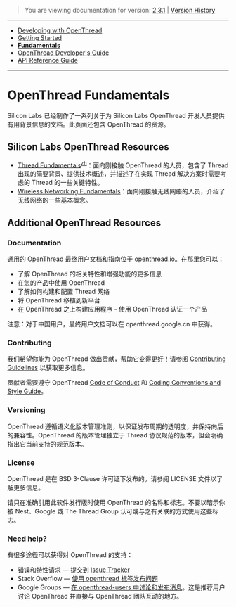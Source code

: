 > You are viewing documentation for version: [2.3.1](https://docs.silabs.com/openthread/2.3.1/openthread-fundamentals-overview/) | [Version History](https://docs.silabs.com/openthread/2.3.1/version-history)

---

- [Developing with OpenThread](developing-with-openthread.md)
- [Getting Started](getting-started.md)
- **[Fundamentals](fundamentals.md)**
- [OpenThread Developer's Guide](openthread-developer's-guide.md)
- [API Reference Guide](https://docs.silabs.com/openthread/2.3.1/openthread-api/)

---

# OpenThread Fundamentals <!-- omit from toc -->

Silicon Labs 已经制作了一系列关于为 Silicon Labs OpenThread 开发人员提供有用背景信息的文档。此页面还包含 OpenThread 的资源。

## Silicon Labs OpenThread Resources <!-- omit from toc -->

- [Thread Fundamentals](../Documents/UG103.11/ug103-11-fundamentals-thread.pdf)<sup>[zh](../Documents/UG103.11/ug103-11-fundamentals-thread_zh.md)</sup>：面向刚接触 OpenThread 的人员，包含了 Thread 出现的简要背景、提供技术概述，并描述了在实现 Thread 解决方案时需要考虑的 Thread 的一些关键特性。
- [Wireless Networking Fundamentals](../Documents/UG103.01/ug103-01-fundamentals-wireless-network.pdf)：面向刚接触无线网络的人员，介绍了无线网络的一些基本概念。

## Additional OpenThread Resources <!-- omit from toc -->

### Documentation <!-- omit from toc -->

通用的 OpenThread 最终用户文档和指南位于 [openthread.io](https://openthread.io/)。在那里您可以：

- 了解 OpenThread 的相关特性和增强功能的更多信息
- 在您的产品中使用 OpenThread
- 了解如何构建和配置 Thread 网络
- 将 OpenThread 移植到新平台
- 在 OpenThread 之上构建应用程序 - 使用 OpenThread 认证一个产品

注意：对于中国用户，最终用户文档可以在 openthread.google.cn 中获得。

### Contributing <!-- omit from toc -->

我们希望你能为 OpenThread 做出贡献，帮助它变得更好！请参阅 [Contributing Guidelines](https://github.com/openthread/openthread/blob/master/CONTRIBUTING.md) 以获取更多信息。

贡献者需要遵守 OpenThread [Code of Conduct](https://github.com/openthread/openthread/blob/master/CODE_OF_CONDUCT.md) 和 [Coding Conventions and Style Guide](https://github.com/openthread/openthread/blob/master/STYLE_GUIDE.md)。

### Versioning <!-- omit from toc -->

OpenThread 遵循语义化版本管理准则，以保证发布周期的透明度，并保持向后的兼容性。OpenThread 的版本管理独立于 Thread 协议规范的版本，但会明确指出它当前支持的规范版本。

### License <!-- omit from toc -->

OpenThread 是在 BSD 3-Clause 许可证下发布的。请参阅 LICENSE 文件以了解更多信息。

请只在准确引用此软件发行版时使用 OpenThread 的名称和标志。不要以暗示你被 Nest、Google 或 The Thread Group 认可或与之有关联的方式使用这些标志。

### Need help? <!-- omit from toc -->

有很多途径可以获得对 OpenThread 的支持：

- 错误和特性请求 — 提交到 [Issue Tracker](https://github.com/openthread/openthread/issues)
- Stack Overflow — [使用 openthread 标签发布问题](https://stackoverflow.com/questions/tagged/openthread)
- Google Groups — [在 openthread-users 中讨论和发布消息](https://groups.google.com/forum/#!forum/openthread-users)。这是推荐用户讨论 OpenThread 并直接与 OpenThread 团队互动的地方。
